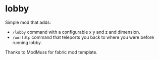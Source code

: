 # lobby
Simple mod that adds:
- `/lobby` command with a configurable x y and z and dimension.
- `/worldtp` command that teleports you back to where you were before running lobby.

Thanks to ModMuss for fabric mod template.
